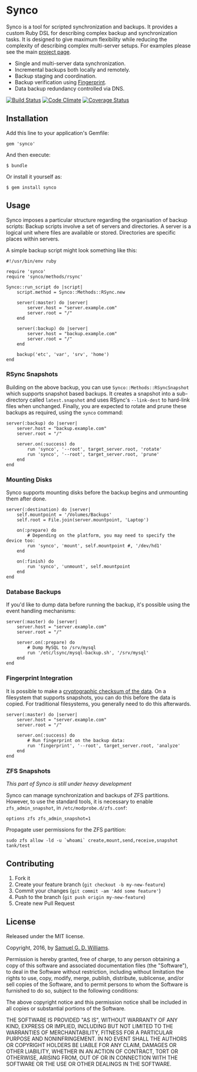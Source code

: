 # Synco

Synco is a tool for scripted synchronization and backups. It provides a custom Ruby DSL for describing complex backup and synchronization tasks. It is designed to give maximum flexibility while reducing the complexity of describing complex multi-server setups. For examples please see the main [project page][1].

[1]: http://www.codeotaku.com/projects/synco/index

* Single and multi-server data synchronization.
* Incremental backups both locally and remotely.
* Backup staging and coordination.
* Backup verification using [Fingerprint](https://github.com/ioquatix/fingerprint).
* Data backup redundancy controlled via DNS.

[![Build Status](https://secure.travis-ci.org/ioquatix/synco.svg)](http://travis-ci.org/ioquatix/synco)
[![Code Climate](https://codeclimate.com/github/ioquatix/synco.svg)](https://codeclimate.com/github/ioquatix/synco)
[![Coverage Status](https://coveralls.io/repos/ioquatix/synco/badge.svg)](https://coveralls.io/r/ioquatix/synco)

## Installation

Add this line to your application's Gemfile:

	gem 'synco'

And then execute:

	$ bundle

Or install it yourself as:

	$ gem install synco

## Usage

Synco imposes a particular structure regarding the organisation of backup scripts: Backup scripts involve a set of servers and directories. A server is a logical unit where files are available or stored. Directories are specific places within servers.

A simple backup script might look something like this:

	#!/usr/bin/env ruby

	require 'synco'
	require 'synco/methods/rsync'

	Synco::run_script do |script|
		script.method = Synco::Methods::RSync.new
		
		server(:master) do |server|
			server.host = "server.example.com"
			server.root = "/"
		end
		
		server(:backup) do |server|
			server.host = "backup.example.com"
			server.root = "/"
		end
		
		backup('etc', 'var', 'srv', 'home')
	end

### RSync Snapshots

Building on the above backup, you can use `Synco::Methods::RSyncSnapshot` which supports snapshot based backups. It creates a snapshot into a sub-directory called `latest.snapshot` and uses RSync's `--link-dest` to hard-link files when unchanged. Finally, you are expected to rotate and prune these backups as required, using the `synco` command:

	server(:backup) do |server|
		server.host = "backup.example.com"
		server.root = "/"
		
		server.on(:success) do
			run 'synco', '--root', target_server.root, 'rotate'
			run 'synco', '--root', target_server.root, 'prune'
		end
	end

### Mounting Disks

Synco supports mounting disks before the backup begins and unmounting them after done.

	server(:destination) do |server|
		self.mountpoint = '/Volumes/Backups'
		self.root = File.join(server.mountpoint, 'Laptop')
		
		on(:prepare) do
			# Depending on the platform, you may need to specify the device too:
			run 'synco', 'mount', self.mountpoint #, '/dev/hd1'
		end
		
		on(:finish) do
			run 'synco', 'unmount', self.mountpoint
		end
	end

### Database Backups

If you'd like to dump data before running the backup, it's possible using the event handling mechanisms:

	server(:master) do |server|
		server.host = "server.example.com"
		server.root = "/"
		
		server.on(:prepare) do
			# Dump MySQL to /srv/mysql
			run '/etc/lsync/mysql-backup.sh', '/srv/mysql'
		end
	end

### Fingerprint Integration

It is possible to make a [cryptographic checksum of the data](https://github.com/ioquatix/fingerprint). On a filesystem that supports snapshots, you can do this before the data is copied. For traditional filesystems, you generally need to do this afterwards.

	server(:master) do |server|
		server.host = "server.example.com"
		server.root = "/"
		
		server.on(:success) do
			# Run fingerprint on the backup data:
			run 'fingerprint', '--root', target_server.root, 'analyze'
		end
	end

### ZFS Snapshots

*This part of Synco is still under heavy development*

Synco can manage synchronization and backups of ZFS partitions. However, to use the standard tools, it is necessary to enable `zfs_admin_snapshot`, in `/etc/modprobe.d/zfs.conf`:

	options zfs zfs_admin_snapshot=1

Propagate user permissions for the ZFS partition:

	sudo zfs allow -ld -u `whoami` create,mount,send,receive,snapshot tank/test

## Contributing

1. Fork it
2. Create your feature branch (`git checkout -b my-new-feature`)
3. Commit your changes (`git commit -am 'Add some feature'`)
4. Push to the branch (`git push origin my-new-feature`)
5. Create new Pull Request

## License

Released under the MIT license.

Copyright, 2016, by [Samuel G. D. Williams](http://www.codeotaku.com/samuel-williams).

Permission is hereby granted, free of charge, to any person obtaining a copy
of this software and associated documentation files (the "Software"), to deal
in the Software without restriction, including without limitation the rights
to use, copy, modify, merge, publish, distribute, sublicense, and/or sell
copies of the Software, and to permit persons to whom the Software is
furnished to do so, subject to the following conditions:

The above copyright notice and this permission notice shall be included in
all copies or substantial portions of the Software.

THE SOFTWARE IS PROVIDED "AS IS", WITHOUT WARRANTY OF ANY KIND, EXPRESS OR
IMPLIED, INCLUDING BUT NOT LIMITED TO THE WARRANTIES OF MERCHANTABILITY,
FITNESS FOR A PARTICULAR PURPOSE AND NONINFRINGEMENT. IN NO EVENT SHALL THE
AUTHORS OR COPYRIGHT HOLDERS BE LIABLE FOR ANY CLAIM, DAMAGES OR OTHER
LIABILITY, WHETHER IN AN ACTION OF CONTRACT, TORT OR OTHERWISE, ARISING FROM,
OUT OF OR IN CONNECTION WITH THE SOFTWARE OR THE USE OR OTHER DEALINGS IN
THE SOFTWARE.
